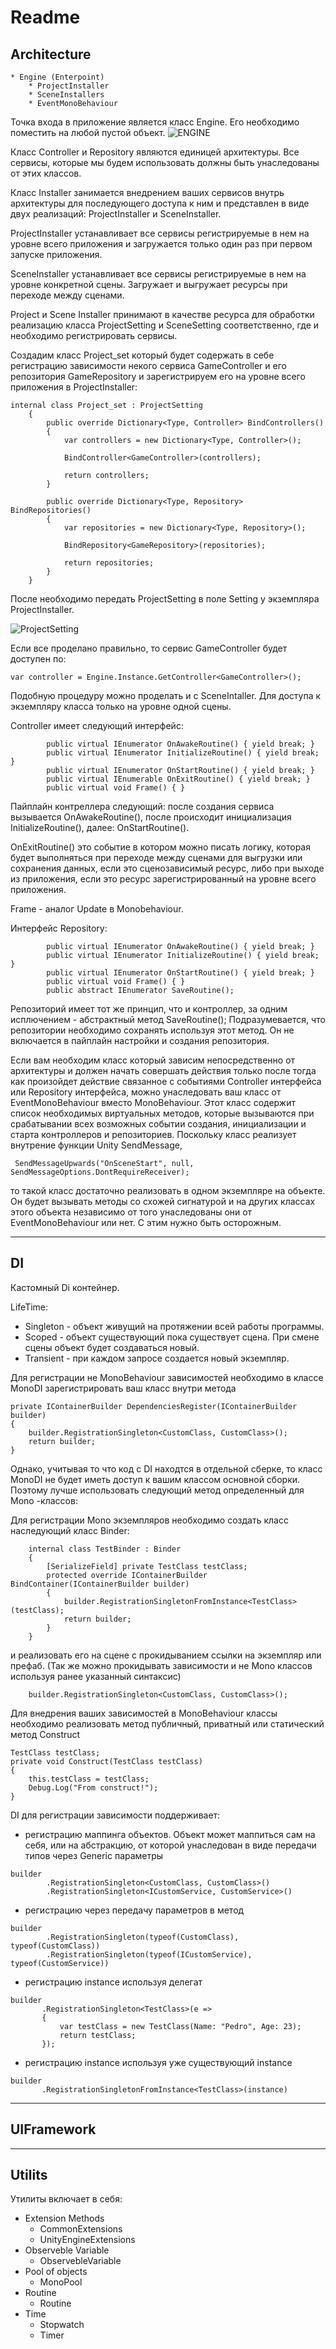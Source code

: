 # Readme

## Architecture

```
* Engine (Enterpoint)
    * ProjectInstaller
    * SceneInstallers
    * EventMonoBehaviour
```

Точка входа в приложение является класс Engine. Его необходимо поместить на любой пустой объект. 
![ENGINE](ReadmePic/Engine.png)

Класс Controller и Repository являются единицей архитектуры. Все сервисы, которые мы будем использовать должны быть унаследованы от этих классов.

Класс Installer занимается внедрением ваших сервисов внутрь архитектуры для последующего доступа к ним и представлен в виде двух реализаций: ProjectInstaller и SceneInstaller. 

ProjectInstaller устанавливает все сервисы регистрируемые в нем на уровне всего приложения и загружается только один раз при первом запуске приложения. 

SceneInstaller устанавливает все сервисы регистрируемые в нем на уровне конкретной сцены. Загружает и выгружает ресурсы при переходе между сценами. 

Project и Scene Installer принимают в качестве ресурса для обработки реализацию класса ProjectSetting и SceneSetting соответственно, где и необходимо регистрировать сервисы.


Создадим класс Project_set который будет содержать в себе регистрацию зависимости некого сервиса GameController и его репозитория GameRepository и зарегистрируем его на уровне всего приложения в ProjectInstaller:
```
internal class Project_set : ProjectSetting
    {
        public override Dictionary<Type, Controller> BindControllers()
        {
            var controllers = new Dictionary<Type, Controller>();

            BindController<GameController>(controllers);

            return controllers;
        }

        public override Dictionary<Type, Repository> BindRepositories()
        {
            var repositories = new Dictionary<Type, Repository>();

            BindRepository<GameRepository>(repositories);

            return repositories;
        }
    }
```
После необходимо передать ProjectSetting в поле  Setting у экземпляра ProjectInstaller.

![ProjectSetting](ReadmePic/ProjectSetting.png)

Если все проделано правильно, то сервис GameController будет доступен по:
```
var controller = Engine.Instance.GetController<GameController>();
```

Подобную процедуру можно проделать и с SceneIntaller. Для доступа к экземпляру класса только на уровне одной сцены. 

Controller имеет следующий интерфейс:
```
        public virtual IEnumerator OnAwakeRoutine() { yield break; }
        public virtual IEnumerator InitializeRoutine() { yield break; }
        public virtual IEnumerator OnStartRoutine() { yield break; }
        public virtual IEnumerable OnExitRoutine() { yield break; }
        public virtual void Frame() { }
```

Пайплайн контреллера следующий:
после создания сервиса вызывается OnAwakeRoutine(), после происходит инициализация InitializeRoutine(), далее: OnStartRoutine().

OnExitRoutine() это событие в котором можно писать логику, которая будет выполняться при переходе между сценами для выгрузки или сохранения данных, если это сценозависимый ресурс, либо при выходе из приложения, если это ресурс зарегистрированный на уровне всего приложения.

Frame - аналог Update в Monobehaviour.

Интерфейс Repository:
```
        public virtual IEnumerator OnAwakeRoutine() { yield break; }
        public virtual IEnumerator InitializeRoutine() { yield break; }
        public virtual IEnumerator OnStartRoutine() { yield break; }
        public virtual void Frame() { }
        public abstract IEnumerator SaveRoutine();
```

Репозиторий имеет тот же принцип, что и контроллер, за одним исплючением - абстрактный метод SaveRoutine(); Подразумевается, что репозитории необходимо сохранять используя этот метод. Он не включается в пайплайн настройки и создания репозитория.

Если вам необходим класс который зависим непосредственно от архитектуры и должен начать совершать действия только после тогда как произойдет действие связанное с событиями Controller интерфейса или Repository интерфейса, можно унаследовать ваш класс от EventMonoBehaviour вместо MonoBehaviour. Этот класс содержит список необходимых виртуальных методов, которые вызываются при срабатывании всех возможных событии создания, инициализации и старта контроллеров и репозиториев.
Поскольку класс реализует внутрение функции Unity SendMessage,
```
 SendMessageUpwards("OnSceneStart", null, SendMessageOptions.DontRequireReceiver);
```
 то такой класс достаточно реализовать в одном экземпляре на объекте. Он будет вызывать методы со схожей сигнатурой и на других классах этого объекта независимо от того унаследованы они от EventMonoBehaviour или нет. С этим нужно быть осторожным.

---
## DI

Кастомный Di контейнер.

 LifeTime:

* Singleton - объект живущий на протяжении всей работы программы.
* Scoped - объект существующий пока существует сцена. При смене сцены объект будет создаваться новый.
* Transient - при каждом запросе создается новый экземпляр.


Для регистрации не MonoBehaviour зависимостей необходимо в классе MonoDI зарегистрировать ваш класс внутри метода  

```
private IContainerBuilder DependenciesRegister(IContainerBuilder builder)
{
    builder.RegistrationSingleton<CustomClass, CustomClass>();
    return builder;
}
```
Однако, учитывая то что код с DI находтся в отдельной сберке, то класс MonoDI не будет иметь доступ к вашим классом основной сборки. Поэтому лучше использовать следующий метод определенный для Mono -классов:

Для регистрации Mono экземпляров необходимо создать класс наследующий класс Binder:

```
    internal class TestBinder : Binder
    {
        [SerializeField] private TestClass testClass;
        protected override IContainerBuilder BindContainer(IContainerBuilder builder)
        {
            builder.RegistrationSingletonFromInstance<TestClass>(testClass);
            return builder;
        }
    }
```
и реализовать его на сцене с прокидыванием ссылки на экземпляр или префаб.
(Так же можно прокидывать зависимости и не Mono классов используя ранее указанный синтаксис)
```
    builder.RegistrationSingleton<CustomClass, CustomClass>();
```

Для внедрения ваших зависимостей в MonoBehaviour классы необходимо реализовать метод публичный, приватный или статический метод Construct

```
TestClass testClass;
private void Construct(TestClass testClass)
{
    this.testClass = testClass;
    Debug.Log("From construct!");
}
```

DI для регистрации зависимости поддерживает:

 * регистрацию маппинга объектов. Объект может маппиться сам на себя, или на абстракцию, от которой унаследован в виде передачи типов через Generic параметры
```
builder
        .RegistrationSingleton<CustomClass, CustomClass>()
        .RegistrationSingleton<ICustomService, CustomService>()
```
 * регистрацию через передачу параметров в метод
```
builder
        .RegistrationSingleton(typeof(CustomClass), typeof(CustomClass))
        .RegistrationSingleton(typeof(ICustomService), typeof(CustomService))
```
 * регистрацию instance используя делегат
 ```
 builder
        .RegistrationSingleton<TestClass>(e =>
        {
            var testClass = new TestClass(Name: "Pedro", Age: 23);
            return testClass;
        });
 ```
 * регистрацию instance используя уже существующий instance
 ```
 builder
        .RegistrationSingletonFromInstance<TestClass>(instance)
 ```


---

## UIFramework



---

## Utilits

Утилиты включает в себя:
* Extension Methods
    * CommonExtensions
    * UnityEngineExtensions
* Observeble Variable
    * ObservebleVariable
* Pool of objects
    * MonoPool
* Routine
    * Routine
* Time
    * Stopwatch
    * Timer


